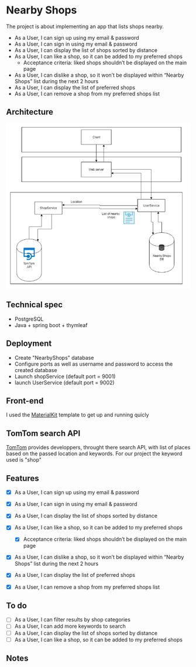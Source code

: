 # Nearby Shops

The project is about implementing an app that lists shops nearby. 

- As a User, I can sign up using my email & password
- As a User, I can sign in using my email & password
- As a User, I can display the list of shops sorted by distance
- As a User, I can like a shop, so it can be added to my preferred shops
  - Acceptance criteria: liked shops shouldn’t be displayed on the main page
- As a User, I can dislike a shop, so it won’t be displayed within “Nearby Shops” list during the next 2 hours
- As a User, I can display the list of preferred shops
- As a User, I can remove a shop from my preferred shops list

## Architecture

![alt text](https://raw.githubusercontent.com/TahaSadiki/Nearby-Stores/master/Architecture.PNG)

## Technical spec

* PostgreSQL
* Java + spring boot + thymleaf  

## Deployment

* Create "NearbyShops" database 
* Configure ports as well as username and password to access the created database
* Launch shopService (default port = 9001)
* launch UserService (default port = 9002)

## Front-end

I used the [MaterialKit](https://www.creative-tim.com/product/material-kit) template to get up and running quicly

## TomTom search API

[TomTom](https://developer.tomtom.com/) provides developpers, throught there search API, with list of places based on the passed location and keywords.
For our project the keyword used is "shop"


## Features

- [x] As a User, I can sign up using my email & password
- [x] As a User, I can sign in using my email & password
- [x] As a User, I can display the list of shops sorted by distance
- [x] As a User, I can like a shop, so it can be added to my preferred shops
  - [x] Acceptance criteria: liked shops shouldn’t be displayed on the main page
- [x] As a User, I can dislike a shop, so it won’t be displayed within “Nearby Shops” list during the next 2 hours
- [x] As a User, I can display the list of preferred shops
- [x] As a User, I can remove a shop from my preferred shops list


## To do
- [ ] As a User, I can filter results by shop categories
- [ ] As a User, I can add more keywords to search
- [ ] As a User, I can display the list of shops sorted by distance
- [ ] As a User, I can like a shop, so it can be added to my preferred shops

## Notes

